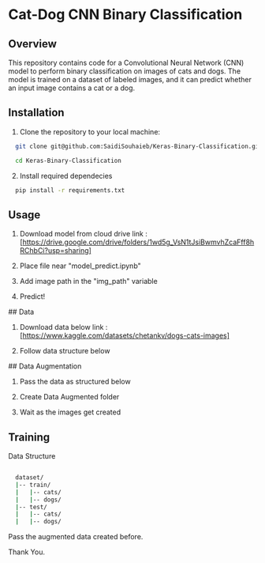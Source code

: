 # Cat-Dog CNN Binary Classification

## Overview

This repository contains code for a Convolutional Neural Network (CNN) model to perform binary classification on images of cats and dogs. The model is trained on a dataset of labeled images, and it can predict whether an input image contains a cat or a dog.

## Installation

1. Clone the repository to your local machine:
```bash
  git clone git@github.com:SaidiSouhaieb/Keras-Binary-Classification.git

  cd Keras-Binary-Classification
```

2. Install required dependecies
```bash
  pip install -r requirements.txt   
```
## Usage

1. Download model from cloud drive
link : [https://drive.google.com/drive/folders/1wd5g_VsN1tJsiBwmvhZcaFff8hRChbCi?usp=sharing]

2. Place file near "model_predict.ipynb"

3. Add image path in the "img_path" variable

4. Predict!

## Data

1. Download data below
link : [https://www.kaggle.com/datasets/chetankv/dogs-cats-images]

2. Follow data structure below

## Data Augmentation

1. Pass the data as structured below

2. Create Data Augmented folder

3. Wait as the images get created


## Training

Data Structure
```bash

  dataset/
  |-- train/
  |   |-- cats/
  |   |-- dogs/
  |-- test/
  |   |-- cats/
  |   |-- dogs/
```

Pass the augmented data created before.

Thank You.

